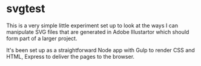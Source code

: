 # svgtest
This is a very simple little experiment set up to look at the ways I can manipulate SVG files that are generated in Adobe Illustartor which should form part of a larger project.

It's been set up as a straightforward Node app with Gulp to render CSS and HTML, Express to deliver the pages to the browser.
